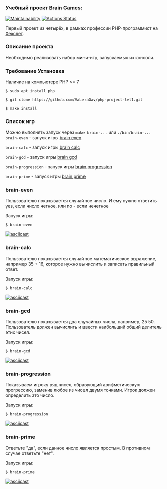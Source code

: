 ### Учебный проект Brain Games:
[![Maintainability](https://api.codeclimate.com/v1/badges/7710c557ac87bcc7fc0d/maintainability)](https://codeclimate.com/github/VaLeraGav/php-project-lvl1/maintainability)
[![Actions Status](https://github.com/VaLeraGav/php-project-lvl1/workflows/hexlet-check/badge.svg)](https://github.com/VaLeraGav/php-project-lvl1/actions)

Первый проект из четырёх, в рамках профессии PHP-программист на [Хекслет](https://ru.hexlet.io/professions/php).

### Описание проекта
Необходимо реализовать набор мини-игр, запускаемых из консоли.

### Требование Установка
Наличие на компьютере PHP >= 7
```
$ sudo apt install php

$ git clone https://github.com/VaLeraGav/php-project-lvl1.git

$ make install
```
### Список игр
Можно выполнять запуск через `make brain-...` или `./bin/brain-...`    
`brain-even` - запуск игры [brain even](#brain-even)

`brain-calc` - запуск игры [brain calc](#brain-calc)

`brain-gcd` - запуск игры [brain gcd](#brain-gcd)

`brain-progression` - запуск игры [brain progression](#brain-progression)

`brain-prime` - запуск игры [brain prime](#brain-prime)   

### brain-even
Пользователю показывается случайное число. И ему нужно ответить yes, если число четное, или no - если нечетное

Запуск игры:

```
$ brain-even
```
[![asciicast](https://asciinema.org/a/jxH7WvK4UfbEiftqeS5Z9N8yf.svg)](https://asciinema.org/a/jxH7WvK4UfbEiftqeS5Z9N8yf)
### brain-calc
Пользователю показывается случайное математическое выражение, например 35 + 16, которое нужно вычислить и записать правильный ответ.
 
Запуск игры:

```
$ brain-calc
```
[![asciicast](https://asciinema.org/a/Rej84BMaJNOOLKpqWBJcVKGpF.svg)](https://asciinema.org/a/Rej84BMaJNOOLKpqWBJcVKGpF)
### brain-gcd
Пользователю показывается два случайных числа, например, 25 50. Пользователь должен вычислить и ввести наибольший общий делитель этих чисел.

Запуск игры:

```
$ brain-gcd
```
[![asciicast](https://asciinema.org/a/CBTWOQqQTNBMCnVaJsEaQCkWT.svg)](https://asciinema.org/a/CBTWOQqQTNBMCnVaJsEaQCkWT)
### brain-progression
Показываем игроку ряд чисел, образующий арифметическую прогрессию, заменив любое из чисел двумя точками. Игрок должен определить это число.

Запуск игры:

```
$ brain-progression
```
[![asciicast](https://asciinema.org/a/5uwyl9UncQanCVV0bcSJyrQhB.svg)](https://asciinema.org/a/5uwyl9UncQanCVV0bcSJyrQhB)
### brain-prime
Ответьте "да", если данное число является простым. В противном случае ответьте "нет".

Запуск игры:
```
$ brain-prime
```
[![asciicast](https://asciinema.org/a/qK4MsU6czrxyp5L2nIuBrUQIf.svg)](https://asciinema.org/a/qK4MsU6czrxyp5L2nIuBrUQIf)

